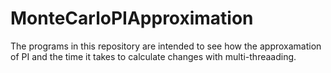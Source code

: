 # MonteCarloPIApproximation
The programs in this repository are intended to see how the approxamation of PI and the time it takes to calculate changes with multi-threaading.
